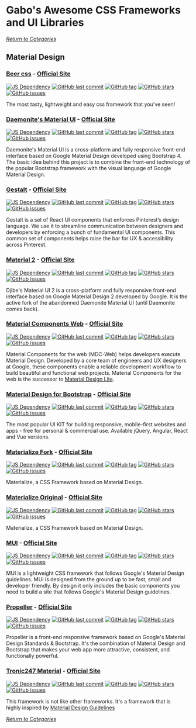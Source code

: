 # Gabo's Awesome CSS Frameworks and UI Libraries

[_Return to Categories_](../README.md)


## Material Design


### [Beer css](https://github.com/beercss/beercss) - [Official Site](https://www.beercss.com/)

[![JS Dependency](https://img.shields.io/badge/JS-yes-blue.svg?style=flat-square&maxAge=5184000)]()
[![GitHub last commit](https://img.shields.io/github/last-commit/beercss/beercss.svg?style=flat-square&maxAge=5184000)]()
[![GitHub tag](https://img.shields.io/github/tag/beercss/beercss.svg?style=flat-square&maxAge=5184000)]()
[![GitHub stars](https://img.shields.io/github/stars/beercss/beercss.svg?style=flat-square&maxAge=5184000)]()
[![GitHub issues](https://img.shields.io/github/issues/beercss/beercss.svg?style=flat-square&maxAge=5184000)]()

The most tasty, lightweight and easy css framework that you've seen!


### [Daemonite's Material UI](https://github.com/daemonite/material) - [Official Site](http://daemonite.github.io/material/)

[![JS Dependency](https://img.shields.io/badge/JS-yes-blue.svg?style=flat-square&maxAge=5184000)]()
[![GitHub last commit](https://img.shields.io/github/last-commit/daemonite/material.svg?style=flat-square&maxAge=5184000)]()
[![GitHub tag](https://img.shields.io/github/tag/daemonite/material.svg?style=flat-square&maxAge=5184000)]()
[![GitHub stars](https://img.shields.io/github/stars/daemonite/material.svg?style=flat-square&maxAge=5184000)]()
[![GitHub issues](https://img.shields.io/github/issues/daemonite/material.svg?style=flat-square&maxAge=5184000)]()

Daemonite's Material UI is a cross-platform and fully responsive 
front-end interface based on Google Material Design developed using 
Bootstrap 4. The basic idea behind this project is to combine the 
front-end technology of the popular Bootstrap framework with the visual 
language of Google Material Design.

### [Gestalt](https://github.com/pinterest/gestalt) - [Official Site](https://gestalt.netlify.app/)

[![JS Dependency](https://img.shields.io/badge/JS-yes-blue.svg?style=flat-square&maxAge=5184000)]()
[![GitHub last commit](https://img.shields.io/github/last-commit/pinterest/gestalt.svg?style=flat-square&maxAge=5184000)]()
[![GitHub tag](https://img.shields.io/github/tag/pinterest/gestalt.svg?style=flat-square&maxAge=5184000)]()
[![GitHub stars](https://img.shields.io/github/stars/pinterest/gestalt.svg?style=flat-square&maxAge=5184000)]()
[![GitHub issues](https://img.shields.io/github/issues/pinterest/gestalt.svg?style=flat-square&maxAge=5184000)]()

Gestalt is a set of React UI components that enforces Pinterest’s design 
language. We use it to streamline communication between designers and 
developers by enforcing a bunch of fundamental UI components. This 
common set of components helps raise the bar for UX & accessibility 
across Pinterest.


### [Material 2](https://github.com/djibe/material) - [Official Site](https://djibe.github.io/material/)

[![JS Dependency](https://img.shields.io/badge/JS-yes-blue.svg?style=flat-square&maxAge=5184000)]()
[![GitHub last commit](https://img.shields.io/github/last-commit/djibe/material.svg?style=flat-square&maxAge=5184000)]()
[![GitHub tag](https://img.shields.io/github/tag/djibe/material.svg?style=flat-square&maxAge=5184000)]()
[![GitHub stars](https://img.shields.io/github/stars/djibe/material.svg?style=flat-square&maxAge=5184000)]()
[![GitHub issues](https://img.shields.io/github/issues/djibe/material.svg?style=flat-square&maxAge=5184000)]()

Djibe's Material UI 2 is a cross-platform and fully responsive front-end 
interface based on Google Material Design 2 developed by Google. It is 
the active fork of the abandonned Daemonite Material UI (until Daemonite 
comes back).


### [Material Components Web](https://github.com/material-components/material-components-web) - [Official Site](https://material.io/components/web/)

[![JS Dependency](https://img.shields.io/badge/JS-yes-blue.svg?style=flat-square&maxAge=5184000)]()
[![GitHub last commit](https://img.shields.io/github/last-commit/material-components/material-components-web.svg?style=flat-square&maxAge=5184000)]()
[![GitHub tag](https://img.shields.io/github/tag/material-components/material-components-web.svg?style=flat-square&maxAge=5184000)]()
[![GitHub stars](https://img.shields.io/github/stars/material-components/material-components-web.svg?style=flat-square&maxAge=5184000)]()
[![GitHub issues](https://img.shields.io/github/issues/material-components/material-components-web.svg?style=flat-square&maxAge=5184000)]()

Material Components for the web (MDC-Web) helps developers execute 
Material Design. Developed by a core team of engineers and UX designers
at Google, these components enable a reliable development workflow to
build beautiful and functional web projects. Material Components for the
web is the successor to
[Material Design Lite](#material-design-lite---official-site).


### [Material Design for Bootstrap](https://github.com/mdbootstrap/bootstrap-material-design) - [Official Site](http://mdbootstrap.com/material-design-for-bootstrap/)

[![JS Dependency](https://img.shields.io/badge/JS-yes-blue.svg?style=flat-square&maxAge=5184000)]()
[![GitHub last commit](https://img.shields.io/github/last-commit/mdbootstrap/bootstrap-material-design.svg?style=flat-square&maxAge=5184000)]()
[![GitHub tag](https://img.shields.io/github/tag/mdbootstrap/bootstrap-material-design.svg?style=flat-square&maxAge=5184000)]()
[![GitHub stars](https://img.shields.io/github/stars/mdbootstrap/bootstrap-material-design.svg?style=flat-square&maxAge=5184000)]()
[![GitHub issues](https://img.shields.io/github/issues/mdbootstrap/bootstrap-material-design.svg?style=flat-square&maxAge=5184000)]()

The most popular UI KIT for building responsive, mobile-first websites and apps - free for personal & commercial use.
Available jQuery, Angular, React and Vue versions.


### [Materialize Fork](https://github.com/materializecss/materialize) - [Official Site](https://materializecss.github.io/materialize/)

[![JS Dependency](https://img.shields.io/badge/JS-yes-blue.svg?style=flat-square&maxAge=5184000)]()
[![GitHub last commit](https://img.shields.io/github/last-commit/materializecss/materialize.svg?style=flat-square&maxAge=5184000)]()
[![GitHub tag](https://img.shields.io/github/tag/materializecss/materialize.svg?style=flat-square&maxAge=5184000)]()
[![GitHub stars](https://img.shields.io/github/stars/materializecss/materialize.svg?style=flat-square&maxAge=5184000)]()
[![GitHub issues](https://img.shields.io/github/issues/materializecss/materialize.svg?style=flat-square&maxAge=5184000)]()

Materialize, a CSS Framework based on Material Design.


### [Materialize Original](https://github.com/Dogfalo/materialize) - [Official Site](http://materializecss.com/)

[![JS Dependency](https://img.shields.io/badge/JS-yes-blue.svg?style=flat-square&maxAge=5184000)]()
[![GitHub last commit](https://img.shields.io/github/last-commit/Dogfalo/materialize.svg?style=flat-square&maxAge=5184000)]()
[![GitHub tag](https://img.shields.io/github/tag/Dogfalo/materialize.svg?style=flat-square&maxAge=5184000)]()
[![GitHub stars](https://img.shields.io/github/stars/Dogfalo/materialize.svg?style=flat-square&maxAge=5184000)]()
[![GitHub issues](https://img.shields.io/github/issues/Dogfalo/materialize.svg?style=flat-square&maxAge=5184000)]()

Materialize, a CSS Framework based on Material Design.


### [MUI](https://github.com/muicss/mui) - [Official Site](https://www.muicss.com/)

[![JS Dependency](https://img.shields.io/badge/JS-yes-blue.svg?style=flat-square&maxAge=5184000)]()
[![GitHub last commit](https://img.shields.io/github/last-commit/muicss/mui.svg?style=flat-square&maxAge=5184000)]()
[![GitHub tag](https://img.shields.io/github/tag/muicss/mui.svg?style=flat-square&maxAge=5184000)]()
[![GitHub stars](https://img.shields.io/github/stars/muicss/mui.svg?style=flat-square&maxAge=5184000)]()
[![GitHub issues](https://img.shields.io/github/issues/muicss/mui.svg?style=flat-square&maxAge=5184000)]()

MUI is a lightweight CSS framework that follows Google's Material Design
guidelines. MUI is designed from the ground up to be fast, small and
developer friendly. By design it only includes the basic components you
need to build a site that follows Google's Material Design guidelines.


### [Propeller](https://github.com/digicorp/propeller) - [Official Site](https://propeller.in/)

[![JS Dependency](https://img.shields.io/badge/JS-yes-blue.svg?style=flat-square&maxAge=5184000)]()
[![GitHub last commit](https://img.shields.io/github/last-commit/digicorp/propeller.svg?style=flat-square&maxAge=5184000)]()
[![GitHub tag](https://img.shields.io/github/tag/digicorp/propeller.svg?style=flat-square&maxAge=5184000)]()
[![GitHub stars](https://img.shields.io/github/stars/digicorp/propeller.svg?style=flat-square&maxAge=5184000)]()
[![GitHub issues](https://img.shields.io/github/issues/digicorp/propeller.svg?style=flat-square&maxAge=5184000)]()

Propeller is a front-end responsive framework based on Google's Material
Design Standards & Bootstrap. It's the combination of Material Design
and Bootstrap that makes your web app more attractive, consistent, and
functionally powerful.


### [Tronic247 Material](https://github.com/Tronic247/material) - [Official Site](https://www.tronic247.com/material/)

[![JS Dependency](https://img.shields.io/badge/JS-yes-blue.svg?style=flat-square&maxAge=5184000)]()
[![GitHub last commit](https://img.shields.io/github/last-commit/tronic247/material.svg?style=flat-square&maxAge=5184000)]()
[![GitHub tag](https://img.shields.io/github/tag/tronic247/material.svg?style=flat-square&maxAge=5184000)]()
[![GitHub stars](https://img.shields.io/github/stars/tronic247/material.svg?style=flat-square&maxAge=5184000)]()
[![GitHub issues](https://img.shields.io/github/issues/tronic247/material.svg?style=flat-square&maxAge=5184000)]()

This framework is not like other frameworks. It's a framework that is  
highly inspired by [Material Design Guidelines](https://material.io/design/)


[_Return to Categories_](../README.md)
